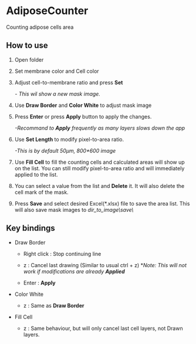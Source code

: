 # AdiposeCounter

   Counting adipose cells area

## How to use

1. Open folder

2. Set membrane color and Cell color

3. Adjust cell-to-membrane ratio and press **Set** 

    *- This wil show a new mask image.*

4. Use **Draw Border** and **Color White** to adjust mask image

5. Press **Enter** or press **Apply** button to apply the changes.

    *-Recommand to __Apply__ frequently as many layers slows down the app*

6. Use **Set Length** to modify pixel-to-area ratio. 

    *-This is by default 50μm, 800\*600 image*

7. Use **Fill Cell** to fill the counting cells and calculated areas will show up on the list. You can still modify pixel-to-area ratio and will immediately applied to the list.

8. You can select a value from the list and **Delete** it. It will also delete the cell mark of the mask.

9. Press **Save** and select desired Excel(\*.xlsx) file to save the area list. This will also save mask images to *dir_to_image\\save\\*

## Key bindings

- Draw Border

  - Right click : Stop continuing line

  - z : Cancel last drawing (Similar to usual ctrl + z) \**Note: This will not work if modifications are already __Applied__*

  - Enter : **Apply**

- Color White

  - z : Same as **Draw Border**

- Fill Cell

  - z : Same behaviour, but will only cancel last cell layers, not Drawn layers.
